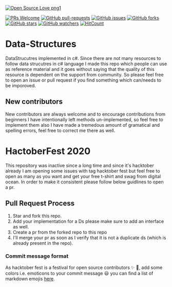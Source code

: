 [![Open Source Love png1](https://badges.frapsoft.com/os/v1/open-source.png?v=103)](https://github.com/ellerbrock/open-source-badges/)

[![PRs Welcome](https://img.shields.io/badge/PRs-welcome-brightgreen.svg?style=flat-square)](http://makeapullrequest.com) [![GitHub pull-requests](https://img.shields.io/github/issues-pr/farQtech/Data-Structures.svg)](https://GitHub.com/farQtech/Data-Structures/pull/)
 [![GitHub issues](https://img.shields.io/github/issues/farQtech/Data-Structures.svg)](https://GitHub.com/farQtech/Data-Structures/issues/)
 [![GitHub forks](https://img.shields.io/github/forks/farQtech/Data-Structures.svg?style=social&label=Fork&maxAge=2592000)](https://GitHub.com/farQtech/Data-Structures/network/)
 [![GitHub stars](https://img.shields.io/github/stars/farQtech/Data-Structures.svg?style=social&label=Star&maxAge=2592000)](https://GitHub.com/farQtech/Data-Structures/stargazers/)
 [![GitHub watchers](https://img.shields.io/github/watchers/farQtech/Data-Structures.svg?style=social&label=Watch&maxAge=2592000)](https://GitHub.com/farQtech/Data-Structures/watchers/)
 [![HitCount](http://hits.dwyl.io/farQtech/badges.svg)](http://hits.dwyl.io/farQtech/badges)


# Data-Structures

DataStrucutres implemented in c#. Since there are not many resources to follow data strucutres in c# language I made this repo which people can use as reference material
and it goes without saying that the quality of this resource is dependent on the support from community. So please feel free to open an issue or pull request if you find something
which can/needs to be imporoved.

## New contributors

New contributors are always welcome and to encourage contributions from beginners I have intentionally left methods un-implemented, so feel free to implement them also I have made
a tremedous amount of gramatical and spelling errors, feel free to correct me there as well.

# HactoberFest 2020

This repository was inactive since a long time and since it's hacktober already I am opening some issues with tag hacktober fest but feel free to open as many as you want and get
your free t-shirt and swag from digital ocean. In order to make it consistent please follow below guidlines to open a pr.

## Pull Request Process

1. Star and fork this repo.
2. Add your implementation for a Ds please make sure to add an interface as well.
3. Create a pr from the forked repo to this repo
4. I'll merge your pr as soon as I verify that it is not a duplicate ds (which is already present in the repo).

### Commit message format

As hacktober fest is a festival for open source contributors :sparkles: :star2:, add some colors i.e. emoticons to your commit message :smiley:
you can find a list of markdown emojis [here](https://gist.github.com/rxaviers/7360908).



